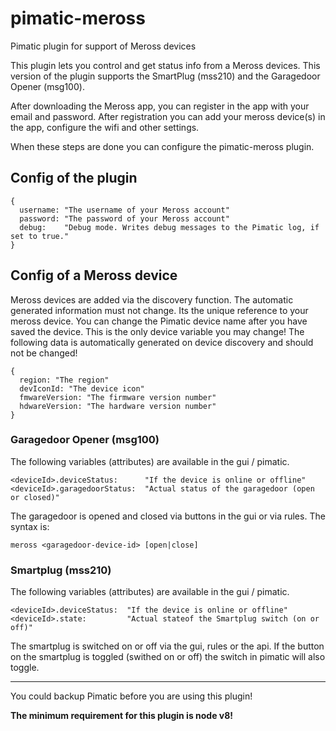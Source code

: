 # pimatic-meross
Pimatic plugin for support of Meross devices

This plugin lets you control and get status info from a Meross devices. This version of the plugin supports the SmartPlug (mss210) and the Garagedoor Opener (msg100).

After downloading the Meross app, you can register in the app with your email and password.
After registration you can add your meross device(s) in the app, configure the wifi and other settings.

When these steps are done you can configure the pimatic-meross plugin.

## Config of the plugin
```
{
  username: "The username of your Meross account"
  password: "The password of your Meross account"
  debug:    "Debug mode. Writes debug messages to the Pimatic log, if set to true."
}
```

## Config of a Meross device

Meross devices are added via the discovery function.
The automatic generated information must not change. Its the unique reference to your meross device. You can change the Pimatic device name after you have saved the device. This is the only device variable you may change!
The following data is automatically generated on device discovery and should not be changed!

```
{
  region: "The region"
  devIconId: "The device icon"
  fmwareVersion: "The firmware version number"
  hdwareVersion: "The hardware version number"
}
```

### Garagedoor Opener (msg100)
The following variables (attributes) are available in the gui / pimatic.

```
<deviceId>.deviceStatus:      "If the device is online or offline"
<deviceId>.garagedoorStatus:  "Actual status of the garagedoor (open or closed)"
```
The garagedoor is opened and closed via buttons in the gui or via rules. The syntax is:
```
meross <garagedoor-device-id> [open|close]
```

### Smartplug (mss210)
The following variables (attributes) are available in the gui / pimatic.

```
<deviceId>.deviceStatus:  "If the device is online or offline"
<deviceId>.state:         "Actual stateof the Smartplug switch (on or off)"
```
The smartplug is switched on or off via the gui, rules or the api. If the button on the smartplug is toggled (swithed on or off) the switch in pimatic will also toggle.


---

You could backup Pimatic before you are using this plugin!

__The minimum requirement for this plugin is node v8!__
